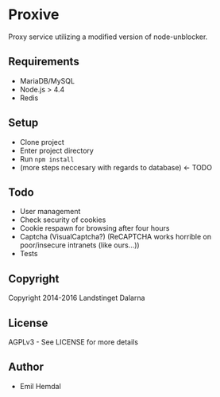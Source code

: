 # Proxive

Proxy service utilizing a modified version of node-unblocker.

## Requirements

* MariaDB/MySQL
* Node.js > 4.4
* Redis

## Setup

* Clone project
* Enter project directory
* Run `npm install`
* (more steps neccesary with regards to database) <- TODO

## Todo

* User management
* Check security of cookies
* Cookie respawn for browsing after four hours
* Captcha (VisualCaptcha?) (ReCAPTCHA works horrible on poor/insecure intranets (like ours...))
* Tests

## Copyright
Copyright 2014-2016 Landstinget Dalarna

## License
AGPLv3 - See LICENSE for more details

## Author

* Emil Hemdal
